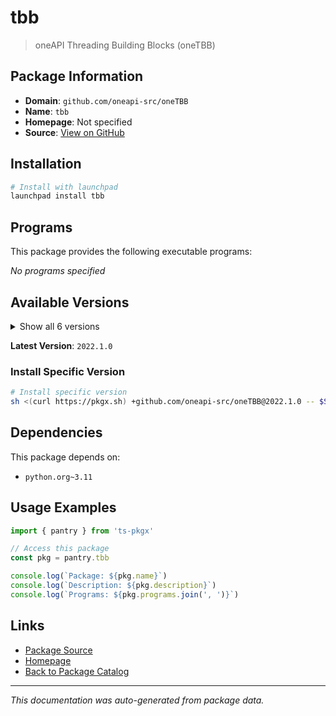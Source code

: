 # tbb

> oneAPI Threading Building Blocks (oneTBB)

## Package Information

- **Domain**: `github.com/oneapi-src/oneTBB`
- **Name**: `tbb`
- **Homepage**: Not specified
- **Source**: [View on GitHub](https://github.com/pkgxdev/pantry/tree/main/projects/github.com/oneapi-src/oneTBB/package.yml)

## Installation

```bash
# Install with launchpad
launchpad install tbb
```

## Programs

This package provides the following executable programs:

*No programs specified*

## Available Versions

<details>
<summary>Show all 6 versions</summary>

- `2022.1.0`, `2022.0.0`, `2021.13.0`, `2021.12.0`, `2021.11.0`
- `2021.10.0`

</details>

**Latest Version**: `2022.1.0`

### Install Specific Version

```bash
# Install specific version
sh <(curl https://pkgx.sh) +github.com/oneapi-src/oneTBB@2022.1.0 -- $SHELL -i
```

## Dependencies

This package depends on:

- `python.org~3.11`

## Usage Examples

```typescript
import { pantry } from 'ts-pkgx'

// Access this package
const pkg = pantry.tbb

console.log(`Package: ${pkg.name}`)
console.log(`Description: ${pkg.description}`)
console.log(`Programs: ${pkg.programs.join(', ')}`)
```

## Links

- [Package Source](https://github.com/pkgxdev/pantry/tree/main/projects/github.com/oneapi-src/oneTBB/package.yml)
- [Homepage](#)
- [Back to Package Catalog](../package-catalog.md)

---

*This documentation was auto-generated from package data.*
